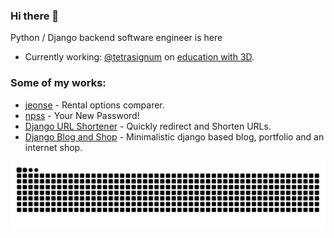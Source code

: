 ### Hi there 👋

Python / Django backend software engineer is here

- Currently working: [@tetrasignum](https://github.com/tetrasignum) on [education with 3D](https://tetrasignum.kr).

### Some of my works:
* [jeonse](https://github.com/almazkun/jeonse) - Rental options comparer.
* [npss](https://pypi.org/project/npss/) - Your New Password!
* [Django URL Shortener](https://github.com/almazkun/durls) - Quickly redirect and Shorten URLs.
* [Django Blog and Shop](https://akun.dev) - Minimalistic django based blog, portfolio and an internet shop. 

![](https://raw.githubusercontent.com/almazkun/almazkun/snake/dist/github-contribution-grid-snake.svg)
